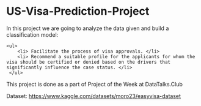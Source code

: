# US-Visa-Prediction-Project

In this project we are going to analyze the data given and build a classification model:

    <ul>
        <li> Facilitate the process of visa approvals. </li>
        <li> Recommend a suitable profile for the applicants for whom the visa should be certified or denied based on the drivers that significantly influence the case status. </li>
     </ul>
  
This project is done as a part of Project of the Week at DataTalks.Club

Dataset: https://www.kaggle.com/datasets/moro23/easyvisa-dataset
